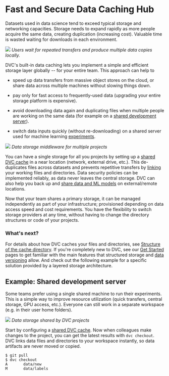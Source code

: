 # Fast and Secure Data Caching Hub

Datasets used in data science tend to exceed typical storage and networking
capacities. Storage needs to expand rapidly as more people acquire the same
data, creating duplication (increasing cost). Valuable time is wasted waiting
for downloads in each environment.

![](/img/dataset-copies.png) _Users wait for repeated transfers and produce
multiple data copies locally._

DVC's built-in data <abbr>caching</abbr> lets you implement a simple and
efficient storage layer globally -- for your entire team. This approach can help
to

- speed up data transfers from massive object stores on the cloud, or share data
  across multiple machines without slowing things down.

- pay only for fast access to frequently-used data (upgrading your entire
  storage platform is expensive).

- avoid downloading data again and duplicating files when multiple people are
  working on the same data (for example on a
  [shared development server](#example-shared-development-server)).

- switch data inputs quickly (without re-downloading) on a shared server used
  for machine learning [experiments](/doc/user-guide/experiment-management).

![](/img/storage-layers.png) _Data storage middleware for multiple projects_

You can have a single storage for all you projects by setting up a [shared DVC
cache] in a near location (network, external drive, etc.). This de-duplicates
files across datasets and prevents repetitive transfers by
[linking](/doc/user-guide/data-management/large-dataset-optimization) your
working files and directories. Data security policies can be implemented
reliably, as data never leaves the central storage. DVC can also help you back
up and [share data and ML models] on external/remote locations.

Now that your team shares a primary storage, it can be managed independently as
part of your infrastructure; provisioned depending on data access speed and cost
requirements. You have the flexibility to switch storage providers at any time,
without having to change the directory structures or code of your projects.

[share data and ml models]: /doc/start/data/data-versioning#storing-and-sharing

### What's next?

For details about how DVC caches your files and directories, see [Structure of
the cache directory]. If you're completely new to DVC, see our
[Get Started](/doc/start) pages to get familiar with the main features that
structured storage and
[data versioning](/doc/use-cases/versioning-data-and-models) allow. And check
out the following example for a specific solution provided by a layered storage
architecture.

[structure of the cache directory]:
  /doc/user-guide/project-structure/internal-files#structure-of-the-cache-directory

## Example: Shared development server

Some teams prefer using a single shared machine to run their experiments. This
is a simple way to improve resource utilization (quick transfers, central
storage, GPU access, etc.). Everyone can still work in a separate
<abbr>workspace</abbr> (e.g. in their user home folders).

![](/img/shared-server.png) _Data storage shared by DVC projects_

Start by configuring a [shared DVC cache]. Now when colleagues make changes to
the project, you can get the latest results with `dvc checkout`. DVC links data
files and directories to your workspace instantly, so data artifacts are never
moved or copied.

[shared dvc cache]: /doc/user-guide/how-to/share-a-dvc-cache

```cli
$ git pull
$ dvc checkout
A       data/new
M       data/labels
```
